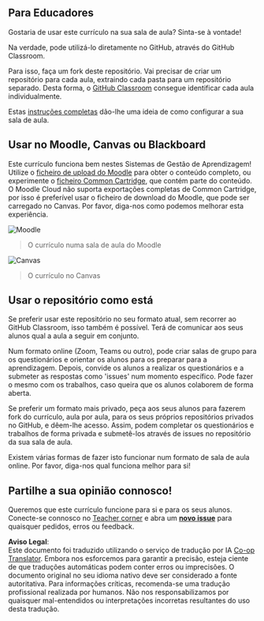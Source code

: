 <!--
CO_OP_TRANSLATOR_METADATA:
{
  "original_hash": "75cb51f7ca9ea0b097ef4a1287e9290c",
  "translation_date": "2025-08-24T11:54:08+00:00",
  "source_file": "for-teachers.md",
  "language_code": "pt"
}
-->
## Para Educadores

Gostaria de usar este currículo na sua sala de aula? Sinta-se à vontade!

Na verdade, pode utilizá-lo diretamente no GitHub, através do GitHub Classroom.

Para isso, faça um fork deste repositório. Vai precisar de criar um repositório para cada aula, extraindo cada pasta para um repositório separado. Desta forma, o [GitHub Classroom](https://classroom.github.com/classrooms) consegue identificar cada aula individualmente.

Estas [instruções completas](https://github.blog/2020-03-18-set-up-your-digital-classroom-with-github-classroom/) dão-lhe uma ideia de como configurar a sua sala de aula.

## Usar no Moodle, Canvas ou Blackboard

Este currículo funciona bem nestes Sistemas de Gestão de Aprendizagem! Utilize o [ficheiro de upload do Moodle](../../../../../../../teaching-files/webdev-moodle.mbz) para obter o conteúdo completo, ou experimente o [ficheiro Common Cartridge](../../../../../../../teaching-files/webdev-common-cartridge.imscc), que contém parte do conteúdo. O Moodle Cloud não suporta exportações completas de Common Cartridge, por isso é preferível usar o ficheiro de download do Moodle, que pode ser carregado no Canvas. Por favor, diga-nos como podemos melhorar esta experiência.

![Moodle](/teaching-files/moodle.png)  
> O currículo numa sala de aula do Moodle

![Canvas](/teaching-files/canvas.png)  
> O currículo no Canvas

## Usar o repositório como está

Se preferir usar este repositório no seu formato atual, sem recorrer ao GitHub Classroom, isso também é possível. Terá de comunicar aos seus alunos qual a aula a seguir em conjunto.

Num formato online (Zoom, Teams ou outro), pode criar salas de grupo para os questionários e orientar os alunos para os preparar para a aprendizagem. Depois, convide os alunos a realizar os questionários e a submeter as respostas como 'issues' num momento específico. Pode fazer o mesmo com os trabalhos, caso queira que os alunos colaborem de forma aberta.

Se preferir um formato mais privado, peça aos seus alunos para fazerem fork do currículo, aula por aula, para os seus próprios repositórios privados no GitHub, e dêem-lhe acesso. Assim, podem completar os questionários e trabalhos de forma privada e submetê-los através de issues no repositório da sua sala de aula.

Existem várias formas de fazer isto funcionar num formato de sala de aula online. Por favor, diga-nos qual funciona melhor para si!

## Partilhe a sua opinião connosco!

Queremos que este currículo funcione para si e para os seus alunos. Conecte-se connosco no [Teacher corner](https://github.com/microsoft/Web-Dev-For-Beginners/discussions/categories/teacher-corner) e abra um [**novo issue**](https://github.com/microsoft/Web-Dev-For-Beginners/issues/new/choose) para quaisquer pedidos, erros ou feedback.

**Aviso Legal**:  
Este documento foi traduzido utilizando o serviço de tradução por IA [Co-op Translator](https://github.com/Azure/co-op-translator). Embora nos esforcemos para garantir a precisão, esteja ciente de que traduções automáticas podem conter erros ou imprecisões. O documento original no seu idioma nativo deve ser considerado a fonte autoritativa. Para informações críticas, recomenda-se uma tradução profissional realizada por humanos. Não nos responsabilizamos por quaisquer mal-entendidos ou interpretações incorretas resultantes do uso desta tradução.